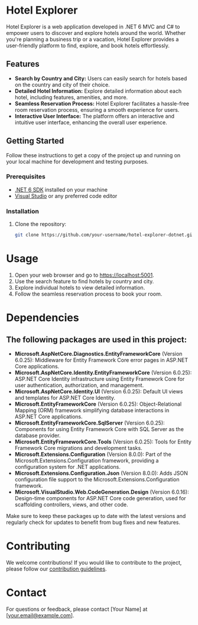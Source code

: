 # Hotel Explorer

Hotel Explorer is a web application developed in .NET 6 MVC and C# to empower users to discover and explore hotels around the world. Whether you're planning a business trip or a vacation, Hotel Explorer provides a user-friendly platform to find, explore, and book hotels effortlessly.

## Features

- **Search by Country and City:** Users can easily search for hotels based on the country and city of their choice.
- **Detailed Hotel Information:** Explore detailed information about each hotel, including features, amenities, and more.
- **Seamless Reservation Process:** Hotel Explorer facilitates a hassle-free room reservation process, ensuring a smooth experience for users.
- **Interactive User Interface:** The platform offers an interactive and intuitive user interface, enhancing the overall user experience.

## Getting Started

Follow these instructions to get a copy of the project up and running on your local machine for development and testing purposes.

### Prerequisites

- [.NET 6 SDK](https://dotnet.microsoft.com/download/dotnet/6.0) installed on your machine
- [Visual Studio](https://visualstudio.microsoft.com/) or any preferred code editor

### Installation

1. Clone the repository:

   ```bash
   git clone https://github.com/your-username/hotel-explorer-dotnet.git
# Usage

1. Open your web browser and go to [https://localhost:5001](https://localhost:5001).
2. Use the search feature to find hotels by country and city.
3. Explore individual hotels to view detailed information.
4. Follow the seamless reservation process to book your room.

# Dependencies

## The following packages are used in this project:

- **Microsoft.AspNetCore.Diagnostics.EntityFrameworkCore** (Version 6.0.25): Middleware for Entity Framework Core error pages in ASP.NET Core applications.
- **Microsoft.AspNetCore.Identity.EntityFrameworkCore** (Version 6.0.25): ASP.NET Core Identity infrastructure using Entity Framework Core for user authentication, authorization, and management.
- **Microsoft.AspNetCore.Identity.UI** (Version 6.0.25): Default UI views and templates for ASP.NET Core Identity.
- **Microsoft.EntityFrameworkCore** (Version 6.0.25): Object-Relational Mapping (ORM) framework simplifying database interactions in ASP.NET Core applications.
- **Microsoft.EntityFrameworkCore.SqlServer** (Version 6.0.25): Components for using Entity Framework Core with SQL Server as the database provider.
- **Microsoft.EntityFrameworkCore.Tools** (Version 6.0.25): Tools for Entity Framework Core migrations and development tasks.
- **Microsoft.Extensions.Configuration** (Version 8.0.0): Part of the Microsoft.Extensions.Configuration framework, providing a configuration system for .NET applications.
- **Microsoft.Extensions.Configuration.Json** (Version 8.0.0): Adds JSON configuration file support to the Microsoft.Extensions.Configuration framework.
- **Microsoft.VisualStudio.Web.CodeGeneration.Design** (Version 6.0.16): Design-time components for ASP.NET Core code generation, used for scaffolding controllers, views, and other code.




Make sure to keep these packages up to date with the latest versions and regularly check for updates to benefit from bug fixes and new features.

# Contributing

We welcome contributions! If you would like to contribute to the project, please follow our [contribution guidelines](CONTRIBUTING.md).

# Contact

For questions or feedback, please contact [Your Name] at [your.email@example.com].